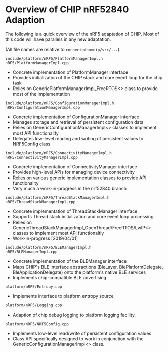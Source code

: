 # Overview of CHIP nRF52840 Adaption

The following is a quick overview of the nRF5 adaptation of CHIP. Most of this
code will have parallels in any new adaptation.

(All file names are relative to `connectedhomeip/src/...`).

`include/platform/nRF5/PlatformManagerImpl.h`<br>`nRF5/PlatformManagerImpl.cpp`

-   Concrete implementation of PlatformManager interface
-   Provides initialization of the CHIP stack and core event loop for the chip
    task
-   Relies on GenericPlatformManagerImpl_FreeRTOS<> class to provide most of the
    implementation

`include/platform/nRF5/ConfigurationManagerImpl.h`<br>`nRF5/ConfigurationManagerImpl.cpp`

-   Concrete implementation of ConfigurationManager interface
-   Manages storage and retrieval of persistent configuration data
-   Relies on GenericConfigurationManagerImpl<> classes to implement most API
    functionality
-   Delegates low-level reading and writing of persistent values to NRF5Config
    class

`include/platform/nRF5/ConnectivityManagerImpl.h`<br>`nRF5/ConnectivityManagerImpl.cpp`

-   Concrete implementation of ConnectivityManager interface
-   Provides high-level APIs for managing device connectivity
-   Relies on various generic implementation classes to provide API
    functionality
-   Very much a work-in-progress in the nrf52840 branch

`include/platform/nRF5/ThreadStackManagerImpl.h`<br>`nRF5/ThreadStackManagerImpl.cpp`

-   Concrete implementation of ThreadStackManager interface
-   Supports Thread stack initialization and core event loop processing
-   Relies on GenericThreadStackManagerImpl_OpenThread/FreeRTOS/LwIP<> classes
    to implement most API functionaltiy
-   Work-in-progress [2019/04/01]

`include/platform/nRF5/BLEManagerImpl.h`<br>`nRF5/BLEManagerImpl.cpp`

-   Concrete implementation of the BLEManager interface
-   Maps CHIP's BLE interface abstractions (BleLayer, BlePlatformDelegate,
    BleApplicationDelegate) onto the platform's native BLE services
-   Implements chip-compatible BLE advertising.

`platform/nRF5/Entropy.cpp`

-   Implements interface to platform entropy source

`platform/nRF5/Logging.cpp`

-   Adaption of chip debug logging to platform logging facility.

`platform/nRF5/NRF5Config.cpp`

-   Implements low-level read/write of persistent configuration values
-   Class API specifically designed to work in conjunction with the
    GenericConfigurationManagerImpl<> class.
